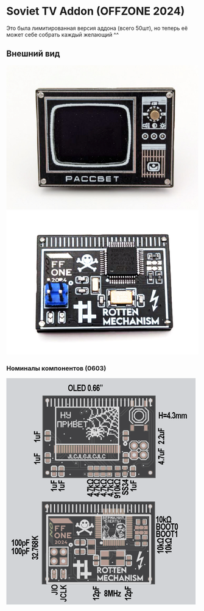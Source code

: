 # Soviet TV Addon (OFFZONE 2024)

Это была лимитированная версия аддона (всего 50шт), но теперь её может себе собрать каждый желающий ^^

## Внешний вид
![Front view](front.jpg)
![Back view](back.jpg)

### Номиналы компонентов (0603)
![Ratings](ratings_0603.png)
